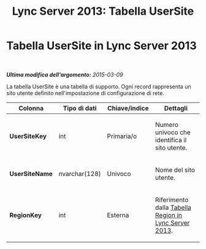 ﻿---
title: 'Lync Server 2013: Tabella UserSite'
TOCTitle: Tabella UserSite
ms:assetid: 1c2a3cf2-dc05-472e-8097-a31f3a1aafcb
ms:mtpsurl: https://technet.microsoft.com/it-it/library/Gg398256(v=OCS.15)
ms:contentKeyID: 49299853
ms.date: 08/24/2015
mtps_version: v=OCS.15
ms.translationtype: HT
---

# Tabella UserSite in Lync Server 2013

 

_**Ultima modifica dell'argomento:** 2015-03-09_

La tabella UserSite è una tabella di supporto. Ogni record rappresenta un sito utente definito nell'impostazione di configurazione di rete.


<table>
<colgroup>
<col style="width: 25%" />
<col style="width: 25%" />
<col style="width: 25%" />
<col style="width: 25%" />
</colgroup>
<thead>
<tr class="header">
<th><strong>Colonna</strong></th>
<th><strong>Tipo di dati</strong></th>
<th><strong>Chiave/indice</strong></th>
<th><strong>Dettagli</strong></th>
</tr>
</thead>
<tbody>
<tr class="odd">
<td><p><strong>UserSiteKey</strong></p></td>
<td><p>int</p></td>
<td><p>Primaria/o</p></td>
<td><p>Numero univoco che identifica il sito utente.</p></td>
</tr>
<tr class="even">
<td><p><strong>UserSiteName</strong></p></td>
<td><p>nvarchar(128)</p></td>
<td><p>Univoco</p></td>
<td><p>Nome del sito utente.</p></td>
</tr>
<tr class="odd">
<td><p><strong>RegionKey</strong></p></td>
<td><p>int</p></td>
<td><p>Esterna</p></td>
<td><p>Riferimento dalla <a href="lync-server-2013-region-table.md">Tabella Region in Lync Server 2013</a>.</p></td>
</tr>
</tbody>
</table>

